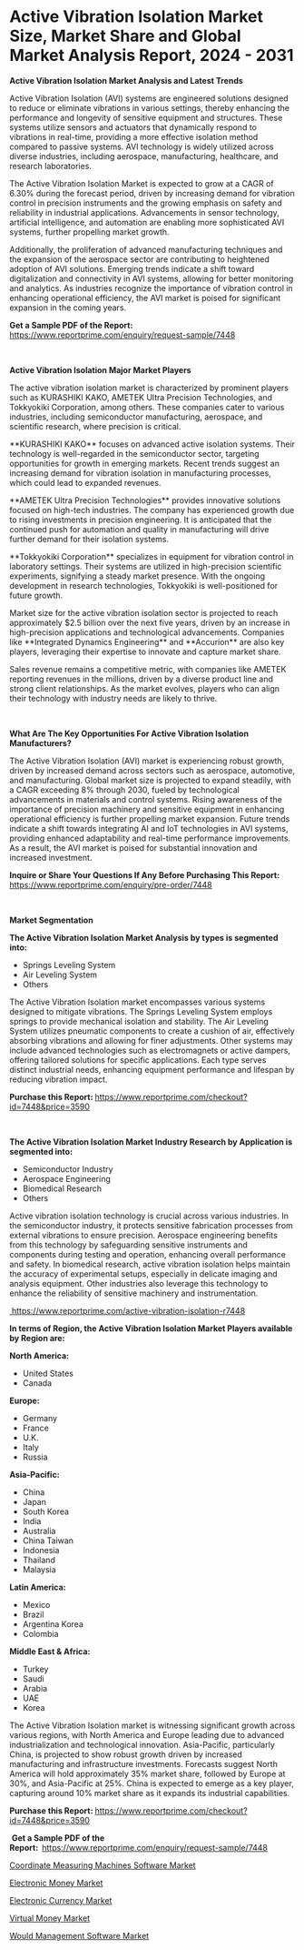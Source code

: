 <p><h1>Active Vibration Isolation Market Size, Market Share and Global Market Analysis Report, 2024 - 2031</h1></p><p><strong>Active Vibration Isolation Market Analysis and Latest Trends</strong></p>
<p><p>Active Vibration Isolation (AVI) systems are engineered solutions designed to reduce or eliminate vibrations in various settings, thereby enhancing the performance and longevity of sensitive equipment and structures. These systems utilize sensors and actuators that dynamically respond to vibrations in real-time, providing a more effective isolation method compared to passive systems. AVI technology is widely utilized across diverse industries, including aerospace, manufacturing, healthcare, and research laboratories.</p><p>The Active Vibration Isolation Market is expected to grow at a CAGR of 6.30% during the forecast period, driven by increasing demand for vibration control in precision instruments and the growing emphasis on safety and reliability in industrial applications. Advancements in sensor technology, artificial intelligence, and automation are enabling more sophisticated AVI systems, further propelling market growth. </p><p>Additionally, the proliferation of advanced manufacturing techniques and the expansion of the aerospace sector are contributing to heightened adoption of AVI solutions. Emerging trends indicate a shift toward digitalization and connectivity in AVI systems, allowing for better monitoring and analytics. As industries recognize the importance of vibration control in enhancing operational efficiency, the AVI market is poised for significant expansion in the coming years.</p></p>
<p><strong>Get a Sample PDF of the Report:&nbsp;</strong> <a href="https://www.reportprime.com/enquiry/request-sample/7448?utm_campaign=1836&utm_medium=2&utm_source=Github&utm_content=ia&utm_term=25112024&utm_id=active-vibration-isolation">https://www.reportprime.com/enquiry/request-sample/7448</a></p>
<p>&nbsp;</p>
<p><strong>Active Vibration Isolation Major Market Players</strong></p>
<p><p>The active vibration isolation market is characterized by prominent players such as KURASHIKI KAKO, AMETEK Ultra Precision Technologies, and Tokkyokiki Corporation, among others. These companies cater to various industries, including semiconductor manufacturing, aerospace, and scientific research, where precision is critical.</p><p>**KURASHIKI KAKO** focuses on advanced active isolation systems. Their technology is well-regarded in the semiconductor sector, targeting opportunities for growth in emerging markets. Recent trends suggest an increasing demand for vibration isolation in manufacturing processes, which could lead to expanded revenues.</p><p>**AMETEK Ultra Precision Technologies** provides innovative solutions focused on high-tech industries. The company has experienced growth due to rising investments in precision engineering. It is anticipated that the continued push for automation and quality in manufacturing will drive further demand for their isolation systems.</p><p>**Tokkyokiki Corporation** specializes in equipment for vibration control in laboratory settings. Their systems are utilized in high-precision scientific experiments, signifying a steady market presence. With the ongoing development in research technologies, Tokkyokiki is well-positioned for future growth.</p><p>Market size for the active vibration isolation sector is projected to reach approximately $2.5 billion over the next five years, driven by an increase in high-precision applications and technological advancements. Companies like **Integrated Dynamics Engineering** and **Accurion** are also key players, leveraging their expertise to innovate and capture market share.</p><p>Sales revenue remains a competitive metric, with companies like AMETEK reporting revenues in the millions, driven by a diverse product line and strong client relationships. As the market evolves, players who can align their technology with industry needs are likely to thrive.</p></p>
<p>&nbsp;</p>
<p><strong>What Are The Key Opportunities For Active Vibration Isolation Manufacturers?</strong></p>
<p><p>The Active Vibration Isolation (AVI) market is experiencing robust growth, driven by increased demand across sectors such as aerospace, automotive, and manufacturing. Global market size is projected to expand steadily, with a CAGR exceeding 8% through 2030, fueled by technological advancements in materials and control systems. Rising awareness of the importance of precision machinery and sensitive equipment in enhancing operational efficiency is further propelling market expansion. Future trends indicate a shift towards integrating AI and IoT technologies in AVI systems, providing enhanced adaptability and real-time performance improvements. As a result, the AVI market is poised for substantial innovation and increased investment.</p></p>
<p><strong>Inquire or Share Your Questions If Any Before Purchasing This Report:</strong> <a href="https://www.reportprime.com/enquiry/pre-order/7448?utm_campaign=1836&utm_medium=2&utm_source=Github&utm_content=ia&utm_term=25112024&utm_id=active-vibration-isolation">https://www.reportprime.com/enquiry/pre-order/7448</a></p>
<p>&nbsp;</p>
<p><strong>Market Segmentation</strong></p>
<p><strong>The Active Vibration Isolation Market Analysis by types is segmented into:</strong></p>
<p><ul><li>Springs Leveling System</li><li>Air Leveling System</li><li>Others</li></ul></p>
<p><p>The Active Vibration Isolation market encompasses various systems designed to mitigate vibrations. The Springs Leveling System employs springs to provide mechanical isolation and stability. The Air Leveling System utilizes pneumatic components to create a cushion of air, effectively absorbing vibrations and allowing for finer adjustments. Other systems may include advanced technologies such as electromagnets or active dampers, offering tailored solutions for specific applications. Each type serves distinct industrial needs, enhancing equipment performance and lifespan by reducing vibration impact.</p></p>
<p><strong>Purchase this Report:&nbsp;</strong><a href="https://www.reportprime.com/checkout?id=7448&price=3590&utm_campaign=1836&utm_medium=2&utm_source=Github&utm_content=ia&utm_term=25112024&utm_id=active-vibration-isolation">https://www.reportprime.com/checkout?id=7448&price=3590</a></p>
<p>&nbsp;</p>
<p><strong>The Active Vibration Isolation Market Industry Research by Application is segmented into:</strong></p>
<p><ul><li>Semiconductor Industry</li><li>Aerospace Engineering</li><li>Biomedical Research</li><li>Others</li></ul></p>
<p><p>Active vibration isolation technology is crucial across various industries. In the semiconductor industry, it protects sensitive fabrication processes from external vibrations to ensure precision. Aerospace engineering benefits from this technology by safeguarding sensitive instruments and components during testing and operation, enhancing overall performance and safety. In biomedical research, active vibration isolation helps maintain the accuracy of experimental setups, especially in delicate imaging and analysis equipment. Other industries also leverage this technology to enhance the reliability of sensitive machinery and instrumentation.</p></p>
<p><a href="https://www.reportprime.com/active-vibration-isolation-r7448?utm_campaign=1836&utm_medium=2&utm_source=Github&utm_content=ia&utm_term=25112024&utm_id=active-vibration-isolation">&nbsp;https://www.reportprime.com/active-vibration-isolation-r7448</a></p>
<p><strong>In terms of Region, the Active Vibration Isolation Market Players available by Region are:</strong></p>
<p>
    <p> <strong> North America: </strong>
        <ul>
            <li>United States</li>
            <li>Canada</li>
        </ul>
        </p> 
    <p> <strong> Europe: </strong>
        <ul>
            <li>Germany</li>
            <li>France</li>
            <li>U.K.</li>
            <li>Italy</li>
            <li>Russia</li>
        </ul>
        </p> 
    <p> <strong> Asia-Pacific: </strong>
        <ul>
            <li>China</li>
            <li>Japan</li>
            <li>South Korea</li>
            <li>India</li>
            <li>Australia</li>
            <li>China Taiwan</li>
            <li>Indonesia</li>
            <li>Thailand</li>
            <li>Malaysia</li>
        </ul>
        </p> 
    <p> <strong> Latin America: </strong>
        <ul>
            <li>Mexico</li>
            <li>Brazil</li>
            <li>Argentina Korea</li>
            <li>Colombia</li>
        </ul>
        </p> 
    <p> <strong> Middle East & Africa: </strong>
        <ul>
            <li>Turkey</li>
            <li>Saudi</li>
            <li>Arabia</li>
            <li>UAE</li>
            <li>Korea</li>
        </ul>
    </p>
    </p>
<p><p>The Active Vibration Isolation market is witnessing significant growth across various regions, with North America and Europe leading due to advanced industrialization and technological innovation. Asia-Pacific, particularly China, is projected to show robust growth driven by increased manufacturing and infrastructure investments. Forecasts suggest North America will hold approximately 35% market share, followed by Europe at 30%, and Asia-Pacific at 25%. China is expected to emerge as a key player, capturing around 10% market share as it expands its industrial capabilities.</p></p>
<p><strong>Purchase this Report: </strong><a href="https://www.reportprime.com/checkout?id=7448&price=3590&utm_campaign=1836&utm_medium=2&utm_source=Github&utm_content=ia&utm_term=25112024&utm_id=active-vibration-isolation">https://www.reportprime.com/checkout?id=7448&price=3590</a></p>
<p>&nbsp;<strong>Get a Sample PDF of the Report:&nbsp;&nbsp;</strong><a href="https://www.reportprime.com/enquiry/request-sample/7448?utm_campaign=1836&utm_medium=2&utm_source=Github&utm_content=ia&utm_term=25112024&utm_id=active-vibration-isolation">https://www.reportprime.com/enquiry/request-sample/7448</a></p>
<p><strong></strong></p>
<p><p><a href="https://issuu.com/reportprime-2/docs/coordinate-measuring-machines-softw_f4e6bc982ee0bc?utm_campaign=1836&utm_medium=2&utm_source=Github&utm_content=ia&utm_term=25112024&utm_id=active-vibration-isolation">Coordinate Measuring Machines Software Market</a></p><p><a href="https://www.linkedin.com/pulse/detailed-report-electronic-money-market-value-segments-growth-s6m1c?utm_campaign=1836&utm_medium=2&utm_source=Github&utm_content=ia&utm_term=25112024&utm_id=active-vibration-isolation">Electronic Money Market</a></p><p><a href="https://www.linkedin.com/pulse/electronic-currency-market-overview-forecasted-6-cagr-growth-from-dgoqc?utm_campaign=1836&utm_medium=2&utm_source=Github&utm_content=ia&utm_term=25112024&utm_id=active-vibration-isolation">Electronic Currency Market</a></p><p><a href="https://www.linkedin.com/pulse/decoding-virtual-money-market-signals-growth-algorithms-2024-2031-4rvsc?utm_campaign=1836&utm_medium=2&utm_source=Github&utm_content=ia&utm_term=25112024&utm_id=active-vibration-isolation">Virtual Money Market</a></p><p><a href="https://issuu.com/reportprime-2/docs/would-management-software-market-si_61232d4dde6587?utm_campaign=1836&utm_medium=2&utm_source=Github&utm_content=ia&utm_term=25112024&utm_id=active-vibration-isolation">Would Management Software Market</a></p></p>